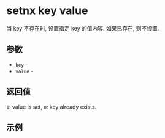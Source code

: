 # setnx key value

当 key 不存在时, 设置指定 key 的值内容. 如果已存在, 则不设置.

## 参数

* `key` - 
* `value` - 

## 返回值

`1`: value is set, `0`: key already exists.

## 示例
